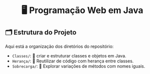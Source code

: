 <h1 align="center">🖥️ Programação Web em Java</h1>

## 🗂️ Estrutura do Projeto

Aqui está a organização dos diretórios do repositório:

- `Classes/`: 📁 criar e estruturar classes e objetos em Java.
- `Herança/`: 📁 Reutilizar de código com herança entre classes.
- `Sobrecarga/`: 📁 Explorar variações de métodos com nomes iguais.
